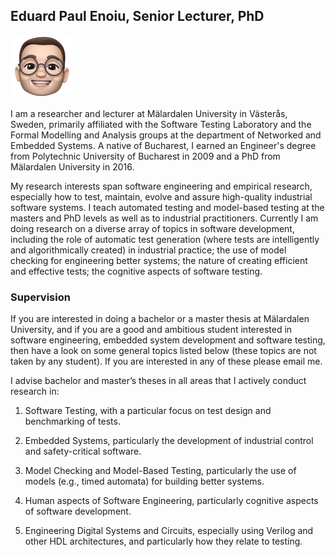 ## Eduard Paul Enoiu, Senior Lecturer, PhD

<img src="8cJrE-zJ_400x400.jpg" width="100" height="100">

I am a researcher and lecturer at Mälardalen University in Västerås, Sweden, primarily affiliated with the Software Testing Laboratory and the Formal Modelling and Analysis groups at the department of Networked and Embedded Systems. A native of Bucharest, I earned an Engineer's degree from Polytechnic University of Bucharest in 2009 and a PhD from Mälardalen University in 2016. 

My research interests span software engineering and empirical research, especially how to test, maintain, evolve and assure high-quality industrial software systems. I teach automated testing and model-based testing at the masters and PhD levels as well as to industrial practitioners. Currently I am doing research on a diverse array of topics in software development, including the role of automatic test generation (where tests are intelligently and algorithmically created) in industrial practice; the use of model checking for engineering better systems; the nature of creating efficient and effective tests; the cognitive aspects of software testing.

### Supervision

If you are interested in doing a bachelor or a master thesis at Mälardalen University, and if you are a good and ambitious student interested in software engineering, embedded system development and software testing, then have a look on some general topics listed below (these topics are not taken by any student). If you are interested in any of these please email me.

I advise bachelor and master’s theses in all areas that I actively conduct research in:

1. Software Testing, with a particular focus on test design and benchmarking of tests.

2. Embedded Systems, particularly the development of industrial control and safety-critical software.

3. Model Checking and Model-Based Testing, particularly the use of models (e.g., timed automata) for building better systems.

4. Human aspects of Software Engineering, particularly cognitive aspects of software development.

5. Engineering Digital Systems and Circuits, especially using Verilog and other HDL architectures, and particularly how they relate to testing.
